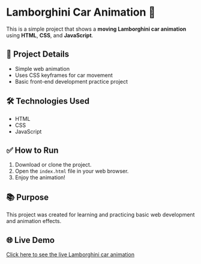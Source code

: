 # Lamborghini Car Animation 🚗

This is a simple project that shows a **moving Lamborghini car animation** using **HTML**, **CSS**, and **JavaScript**.

## 📂 Project Details
- Simple web animation
- Uses CSS keyframes for car movement
- Basic front-end development practice project

## 🛠️ Technologies Used
- HTML
- CSS
- JavaScript

## ✅ How to Run
1. Download or clone the project.
2. Open the `index.html` file in your web browser.
3. Enjoy the animation!

## 📚 Purpose
This project was created for learning and practicing basic web development and animation effects.

## 🌐 Live Demo

[Click here to see the live Lamborghini car animation](https://Kritika-Maheshwari08.github.io/project_1_lamborghini/)
